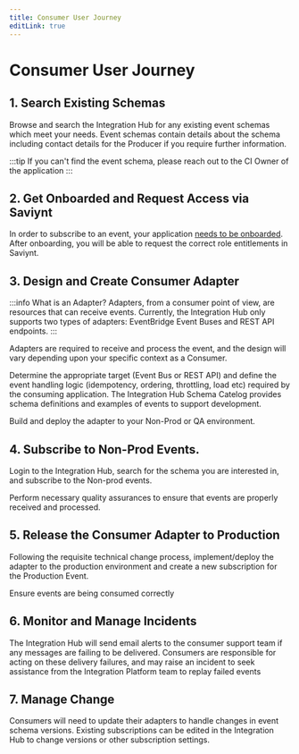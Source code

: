 ```yaml
---
title: Consumer User Journey
editLink: true
---
```


# Consumer User Journey

## 1. Search Existing Schemas

Browse and search the Integration Hub for any existing event schemas which meet your needs. Event schemas contain details about the schema including contact details for the Producer if you require further information.

:::tip
If you can't find the event schema, please reach out to the CI Owner of the application
:::

## 2. Get Onboarded and Request Access via Saviynt

In order to subscribe to an event, your application [needs to be onboarded](../getting-started/application-onboarding). After onboarding, you will be able to request the correct role entitlements in Saviynt.

## 3. Design and Create Consumer Adapter

:::info What is an Adapter?
Adapters, from a consumer point of view, are resources that can receive events. Currently, the Integration Hub only supports two types of adapters: EventBridge Event Buses and REST API endpoints.
:::

Adapters are required to receive and process the event, and the design will vary depending upon your specific context as a Consumer.

Determine the appropriate target (Event Bus or REST API) and define the event handling logic (idempotency, ordering, throttling, load etc) required by the consuming application.
The Integration Hub Schema Catelog provides schema definitions and examples of events to support development.

Build and deploy the adapter to your Non-Prod or QA environment.

## 4. Subscribe to Non-Prod Events.

Login to the Integration Hub, search for the schema you are interested in, and subscribe to the Non-prod events.

<!-- TODO: link to user guide->subscriptions->subscribing to events here -->

Perform necessary quality assurances to ensure that events are properly received and processed.

## 5. Release the Consumer Adapter to Production

Following the requisite technical change process, implement/deploy the adapter to the production environment and create a new subscription for the Production Event.

Ensure events are being consumed correctly

## 6. Monitor and Manage Incidents

<!-- TODO: link to user guide->event delivery failures here -->

The Integration Hub will send email alerts to the consumer support team if any messages are failing to be delivered. Consumers are responsible for acting on these delivery failures, and may raise an incident to seek assistance from the Integration Platform team to replay failed events

## 7. Manage Change

Consumers will need to update their adapters to handle changes in event schema versions. Existing subscriptions can be edited in the Integration Hub to change versions or other subscription settings.
